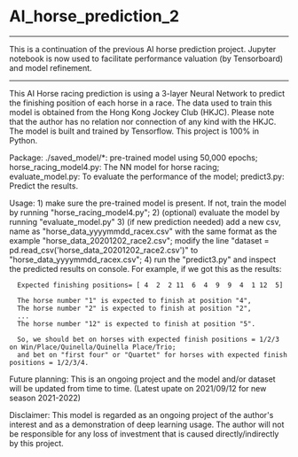 # AI_horse_prediction_2

*******************************

This is a continuation of the previous AI horse prediction project. Jupyter notebook is now used to facilitate performance valuation (by Tensorboard) and model refinement.

*******************************

This AI Horse racing prediction is using a 3-layer Neural Network to predict the finishing position of each horse in a race. The data used to train this model is obtained from the Hong Kong Jockey Club (HKJC). Please note that the author has no relation nor connection of any kind with the HKJC. The model is built and trained by Tensorflow. This project is 100% in Python.

Package: ./saved_model/*: pre-trained model using 50,000 epochs; horse_racing_model4.py: The NN model for horse racing; evaluate_model.py: To evaluate the performance of the model; predict3.py: Predict the results.

Usage: 1) make sure the pre-trained model is present. If not, train the model by running "horse_racing_model4.py"; 2) (optional) evaluate the model by running "evaluate_model.py" 3) (if new prediction needed) add a new csv, name as "horse_data_yyyymmdd_racex.csv" with the same format as the example "horse_data_20201202_race2.csv"; modify the line "dataset = pd.read_csv('horse_data_20201202_race2.csv')" to "horse_data_yyyymmdd_racex.csv"; 4) run the "predict3.py" and inspect the predicted results on console. For example, if we got this as the results:

      Expected finishing positions= [ 4  2  2 11  6  4  9  9  4  1 12  5]
      
      The horse number "1" is expected to finish at position "4",
      The horse number "2" is expected to finish at position "2",
      ...
      The horse number "12" is expected to finish at position "5".
      
      So, we should bet on horses with expected finish positions = 1/2/3 on Win/Place/Quinella/Quinella Place/Trio; 
      and bet on "first four" or "Quartet" for horses with expected finish positions = 1/2/3/4.
Future planning: This is an ongoing project and the model and/or dataset will be updated from time to time. (Latest upate on 2021/09/12 for new season 2021-2022)

Disclaimer:
This model is regarded as an ongoing project of the author's interest and as a demonstration of deep learning usage. The author will not be responsible for any loss of investment that is caused directly/indirectly by this project.
